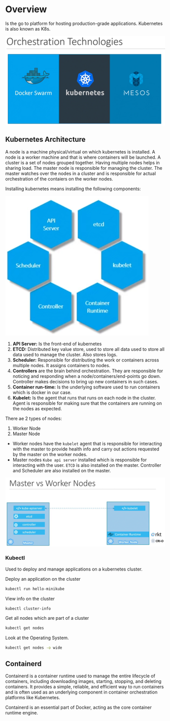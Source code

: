# Overview
Is the go to platform for hosting production-grade applications. Kubernetes is also known as K8s.

![alt text](image.png)

## Kubernetes Architecture
A node is a machine physical/virtual on which kubernetes is installed. A node is a worker machine and that is where containers will be launched. A cluster is a set of nodes grouped together. Having multiple nodes helps in sharing load. The master node is responsible for managing the cluster. The master watches over the nodes in a cluster and is responsible for actual orchestration of the contaiers on the worker nodes.

Installing kubernetes means installing the following components:

![alt text](image-1.png)

1. **API Server:** Is the front-end of kubernetes
2. **ETCD:** Distributed key value store, used to store all data used to store all data used to manage the cluster. Also stores logs.
3. **Scheduler:** Responsible for distributing the work or containers across multiple nodes. It assigns containers to nodes.
4. **Controllers** are the brain behind orchestration. They are responsible for noticing and responding when a node/containers/end-points go down. Controller makes decisions to bring up new containers in such cases.
5. **Container run-time:** Is the underlying software used to run containers which is docker in our case.
6. **Kubelet:** Is the agent that runs that runs on each node in the cluster. Agent is responsible for making sure that the containers are running on the nodes as expected.


There ae 2 types of nodes:
1. Worker Node 
2. Master Node

- Worker nodes have the `kubelet` agent that is responsible for interacting with the master to provide health info and carry out actions requested by the master on the worker nodes.
- Master nodes `Kube api server` installed which is responsible for interacting with the user. `ETCD` is also installed on the master. Controller and Scheduler are also installed on the master.

![alt text](image-2.png)

### Kubectl
Used to deploy and manage applications on a kubernetes cluster.

Deploy an application on the cluster
```bash
kubectl run hello-minikube
```

View info on the cluster
```bash
kubectl cluster-info
```

Get all nodes which are part of a cluster
```bash
kubectl get nodes
```

Look at the Operating System.
```bash
kubectl get nodes -o wide
```

## Containerd
Containerd is a container runtime used to manage the entire lifecycle of containers, including downloading images, starting, stopping, and deleting containers. It provides a simple, reliable, and efficient way to run containers and is often used as an underlying component in container orchestration platforms like Kubernetes. 

Containerd is an essential part of Docker, acting as the core container runtime engine.

